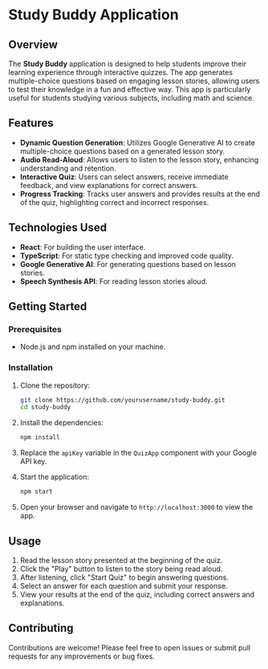 

# Study Buddy Application

## Overview

The **Study Buddy** application is designed to help students improve their learning experience through interactive quizzes. The app generates multiple-choice questions based on engaging lesson stories, allowing users to test their knowledge in a fun and effective way. This app is particularly useful for students studying various subjects, including math and science.

## Features

- **Dynamic Question Generation**: Utilizes Google Generative AI to create multiple-choice questions based on a generated lesson story.
- **Audio Read-Aloud**: Allows users to listen to the lesson story, enhancing understanding and retention.
- **Interactive Quiz**: Users can select answers, receive immediate feedback, and view explanations for correct answers.
- **Progress Tracking**: Tracks user answers and provides results at the end of the quiz, highlighting correct and incorrect responses.

## Technologies Used

- **React**: For building the user interface.
- **TypeScript**: For static type checking and improved code quality.
- **Google Generative AI**: For generating questions based on lesson stories.
- **Speech Synthesis API**: For reading lesson stories aloud.

## Getting Started

### Prerequisites

- Node.js and npm installed on your machine.

### Installation

1. Clone the repository:
   ```bash
   git clone https://github.com/yourusername/study-buddy.git
   cd study-buddy
   ```

2. Install the dependencies:
   ```bash
   npm install
   ```

3. Replace the `apiKey` variable in the `QuizApp` component with your Google API key.

4. Start the application:
   ```bash
   npm start
   ```

5. Open your browser and navigate to `http://localhost:3000` to view the app.

## Usage

1. Read the lesson story presented at the beginning of the quiz.
2. Click the "Play" button to listen to the story being read aloud.
3. After listening, click "Start Quiz" to begin answering questions.
4. Select an answer for each question and submit your response.
5. View your results at the end of the quiz, including correct answers and explanations.

## Contributing

Contributions are welcome! Please feel free to open issues or submit pull requests for any improvements or bug fixes.
